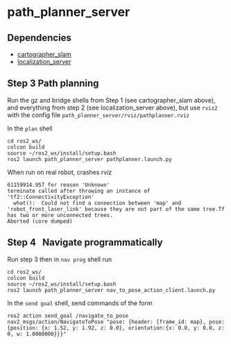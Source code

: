 # path_planner_server

## Dependencies
- [cartographer_slam](https://github.com/christophomos/cartographer_slam)
- [localization_server](https://github.com/christophomos/localization_server)

## Step 3 Path planning
Run the gz and bridge shells from Step 1 (see cartographer_slam above), and everything from step 2 (see localization_server above), but use `rviz2` with the config file `path_planner_server/rviz/pathplanner.rviz`

In the `plan` shell
```
cd ros2_ws/
colcon build
source ~/ros2_ws/install/setup.bash
ros2 launch path_planner_server pathplanner.launch.py
```
When run on real robot, crashes rviz
```
61159914.957 for reason 'Unknown'
terminate called after throwing an instance of 'tf2::ConnectivityException'
  what():  Could not find a connection between 'map' and 'robot_front_laser_link' because they are not part of the same tree.Tf has two or more unconnected trees.
Aborted (core dumped)
```
## Step 4   Navigate programmatically
Run step 3 then in `nav prog` shell run
```
cd ros2_ws/
colcon build
source ~/ros2_ws/install/setup.bash
ros2 launch path_planner_server nav_to_pose_action_client.launch.py
```

In the `send goal` shell, send commands of the form
```
ros2 action send_goal /navigate_to_pose nav2_msgs/action/NavigateToPose "pose: {header: {frame_id: map}, pose: {position: {x: 1.52, y: 1.92, z: 0.0}, orientation:{x: 0.0, y: 0.0, z: 0, w: 1.0000000}}}"
```
